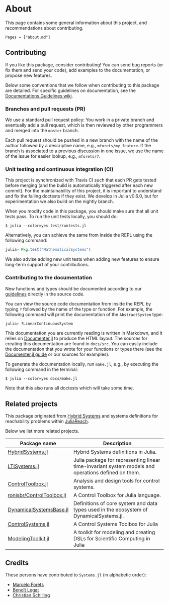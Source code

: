 # About

This page contains some general information about this project, and
recommendations about contributing.

```@contents
Pages = ["about.md"]
```

## Contributing

If you like this package, consider contributing!
You can send bug reports (or fix them and send your code), add examples to the
documentation, or propose new features.

Below some conventions that we follow when contributing to this package are
detailed.
For specific guidelines on documentation, see the
[Documentations Guidelines wiki](https://github.com/JuliaReach/LazySets.jl/wiki/Documentation-Guidelines).

### Branches and pull requests (PR)

We use a standard pull request policy:
You work in a private branch and eventually add a pull request, which is then
reviewed by other programmers and merged into the `master` branch.

Each pull request should be pushed in a new branch with the name of the author
followed by a descriptive name, e.g., `mforets/my_feature`.
If the branch is associated to a previous discussion in one issue, we use the
name of the issue for easier lookup, e.g., `mforets/7`.

### Unit testing and continuous integration (CI)

This project is synchronized with Travis CI such that each PR gets tested before
merging (and the build is automatically triggered after each new commit).
For the maintainability of this project, it is important to understand and fix
the failing doctests if they exist.
We develop in Julia v0.6.0, but for experimentation we also build on the nightly
branch.

When you modify code in this package, you should make sure that all unit tests
pass.
To run the unit tests locally, you should do:

```
$ julia --color=yes test/runtests.jl
```

Alternatively, you can achieve the same from inside the REPL using the following
command:

```julia
julia> Pkg.test("MathematicalSystems")
```

We also advise adding new unit tests when adding new features to ensure
long-term support of your contributions.

### Contributing to the documentation

New functions and types should be documented according to our
[guidelines](https://github.com/JuliaReach/LazySets.jl/wiki/Documentation-Guidelines)
directly in the source code.

You can view the source code documentation from inside the REPL by typing `?`
followed by the name of the type or function.
For example, the following command will print the documentation of the `AbstractSystem`
type:

```julia
julia> ?LinearContinuousSystem
```

This documentation you are currently reading is written in Markdown, and it
relies on [Documenter.jl](https://juliadocs.github.io/Documenter.jl/stable/) to
produce the HTML layout.
The sources for creating this documentation are found in `docs/src`.
You can easily include the documentation that you wrote for your functions or
types there (see the
[Documenter.jl guide](https://juliadocs.github.io/Documenter.jl/stable/man/guide/)
or our sources for examples).

To generate the documentation locally, run `make.jl`, e.g., by executing the
following command in the terminal:

```
$ julia --color=yes docs/make.jl
```

Note that this also runs all doctests which will take some time.

## Related projects

This package originated from [Hybrid Systems](https://github.com/blegat/HybridSystems.jl)
and systems definitions for reachability problems within [JuliaReach](https://github.com/JuliaReach/).

Below we list more related projects.

|Package name|Description|
|----|------|
|[HybridSystems.jl](https://github.com/blegat/HybridSystems.jl)|Hybrid Systems definitions in Julia.|
|[LTISystems.jl](https://github.com/JuliaSystems/LTISystems.jl)|Julia package for representing linear time-invariant system models and operations defined on them.|
|[ControlToolbox.jl](https://github.com/JuliaSystems/ControlToolbox.jl)|Analysis and design tools for control systems.|
|[ronisbr/ControlToolbox.jl](https://github.com/ronisbr/ControlToolbox.jl)|A Control Toolbox for Julia language.|
|[DynamicalSystemsBase.jl](https://github.com/JuliaDynamics/DynamicalSystemsBase.jl)|Definitions of core system and data types used in the ecosystem of DynamicalSystems.jl.|
|[ControlSystems.jl](https://github.com/JuliaControl/ControlSystems.jl)|A Control Systems Toolbox for Julia|
|[ModelingToolkit.jl](https://github.com/JuliaDiffEq/ModelingToolkit.jl)|A toolkit for modeling and creating DSLs for Scientific Computing in Julia|


## Credits

These persons have contributed to `Systems.jl` (in alphabetic order):

- [Marcelo Forets](http://marcelo-forets.fr)
- [Benoît Legat](https://perso.uclouvain.be/benoit.legat/)
- [Christian Schilling](http://swt.informatik.uni-freiburg.de/staff/christian_schilling/)
